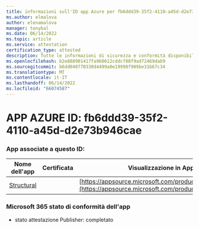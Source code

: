 ```yaml
---
title: informazioni sull'ID app Azure per fb6ddd39-35f2-4110-a45d-d2e73b946cae
ms.author: elmalova
author: elenamalova
manager: tonybal
ms.date: 06/14/2022
ms.topic: article
ms.service: attestation
certification_type: attested
description: Tutte le informazioni di sicurezza e conformità disponibili per fb6ddd39-35f2-4110-a45d-d2e73b946cae.
ms.openlocfilehash: b2e888901417fa960612cddcf88f9ad72469dab9
ms.sourcegitcommit: b6dd040770330d4499a0e19998f909be31b67c34
ms.translationtype: MT
ms.contentlocale: it-IT
ms.lasthandoff: 06/14/2022
ms.locfileid: "66074587"
---
```

# <a name="azure-app-id-fb6ddd39-35f2-4110-a45d-d2e73b946cae"></a>APP AZURE ID: fb6ddd39-35f2-4110-a45d-d2e73b946cae


### <a name="apps-associated-with-this-id"></a>App associate a questo ID:
| **Nome dell'app** | **Certificata** | **Visualizzazione in AppSource** |
|--------------|---------------|-----------------------|
| [Structural](../forward/WA200002514.md) |  | [https://appsource.microsoft.com/product/office/WA200002514](https://appsource.microsoft.com/product/office/WA200002514) |

### <a name="microsoft-365-app-compliance-status"></a>Microsoft 365 stato di conformità dell'app
- stato attestazione Publisher: completato

